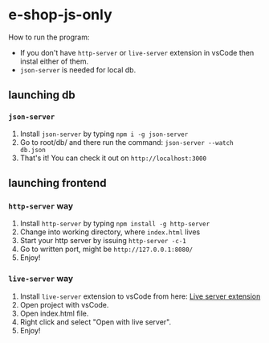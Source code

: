 # e-shop-js-only

How to run the program:
- If you don't have `http-server` or `live-server` extension in vsCode then instal either of them.
- `json-server` is needed for local db.

## launching db
### `json-server`
1. Install `json-server` by typing `npm i -g json-server`
2. Go to root/db/ and there run the command: `json-server --watch db.json`
3. That's it! You can check it out on `http://localhost:3000`

## launching frontend
### `http-server` way
1. Install `http-server` by typing `npm install -g http-server`
2. Change into working directory, where `index.html` lives
3. Start your http server by issuing `http-server -c-1`
4. Go to written port, might be `http://127.0.0.1:8080/`
5. Enjoy!

### `live-server` way
1. Install `live-server` extension to vsCode from here: [Live server extension](https://marketplace.visualstudio.com/items?itemName=ritwickdey.LiveServer)
2. Open project with vsCode.
3. Open index.html file.
4. Right click and select "Open with live server".
5. Enjoy!
